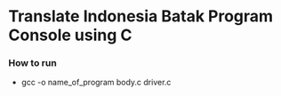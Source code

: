 # Translate Indonesia Batak Program Console using C

### How to run
- gcc -o name_of_program body.c driver.c